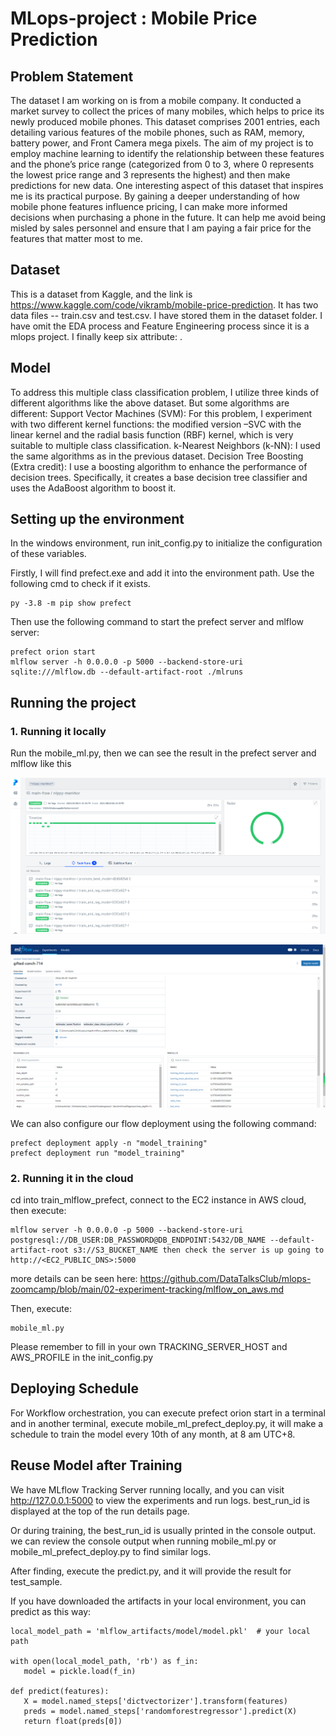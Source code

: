 # MLops-project : Mobile Price Prediction
##  Problem Statement
The dataset I am working on is from a mobile company. It conducted a market survey to collect the prices of many mobiles, which helps to price its newly produced mobile phones. This dataset comprises 2001 entries, each detailing various features of the mobile phones, such as RAM, memory, battery power, and Front Camera mega pixels. The aim of my project is to employ machine learning to identify the relationship between these features and the phone’s price range (categorized from 0 to 3, where 0 represents the lowest price range and 3 represents the highest) and then make predictions
for new data.
One interesting aspect of this dataset that inspires me is its practical purpose. By gaining a deeper understanding of how mobile phone features influence pricing, I can make more informed decisions when purchasing a phone in the future. It can help me avoid being misled by sales personnel and ensure that I am paying a fair price for the features that matter most to me.

## Dataset
This is a dataset from Kaggle, and the link is https://www.kaggle.com/code/vikramb/mobile-price-prediction. It has two data files -- train.csv and test.csv. I have stored them in the dataset folder. I have omit the EDA process and Feature Engineering process since it is a mlops project. I finally keep six attribute:  . 

## Model
To address this multiple class classification problem, I utilize three kinds of different algorithms like the above dataset. But some algorithms are different:
Support Vector Machines (SVM): For this problem, I experiment with two different kernel functions: the modified version –SVC with the linear kernel and the radial basis function (RBF) kernel, which is very suitable to multiple class classification.
k-Nearest Neighbors (k-NN): I used the same algorithms as in the previous dataset.
Decision Tree Boosting (Extra credit): I use a boosting algorithm to enhance the performance of decision trees. Specifically, it creates a base decision tree classifier and uses the AdaBoost algorithm to boost it.

## Setting up the environment
In the windows environment, run init_config.py to initialize the configuration of these variables.  

Firstly, I will find prefect.exe and add it into the environment path. Use the following cmd to check if it exists.
```
py -3.8 -m pip show prefect
```

Then use the following command to start the prefect server and mlflow server:
```
prefect orion start
mlflow server -h 0.0.0.0 -p 5000 --backend-store-uri sqlite:///mlflow.db --default-artifact-root ./mlruns
```

## Running the project
### 1. Running it locally
Run the mobile_ml.py, then we can see the result in the prefect server and mlflow like this

![prefect](pics/p1.png)


![mlflow](pics/p2.png)


We can also configure our flow deployment using the following command:
```
prefect deployment apply -n "model_training"
prefect deployment run "model_training"
```

### 2. Running it in the cloud
cd into train_mlflow_prefect, connect to the EC2 instance in AWS cloud, then execute:

```
mlflow server -h 0.0.0.0 -p 5000 --backend-store-uri postgresql://DB_USER:DB_PASSWORD@DB_ENDPOINT:5432/DB_NAME --default-artifact-root s3://S3_BUCKET_NAME then check the server is up going to http://<EC2_PUBLIC_DNS>:5000
```
 more details can be seen here: https://github.com/DataTalksClub/mlops-zoomcamp/blob/main/02-experiment-tracking/mlflow_on_aws.md 
 
 Then, execute:
  ```
  mobile_ml.py
  ```

  Please remember to fill in your own TRACKING_SERVER_HOST and AWS_PROFILE in the init_config.py 


## Deploying Schedule
  For Workflow orchestration, you can execute prefect orion start in a terminal and in another terminal, execute mobile_ml_prefect_deploy.py, it will make a schedule to train the model every 10th of any month, at 8 am UTC+8.


## Reuse Model after Training
We have MLflow Tracking Server running locally, and you can visit http://127.0.0.1:5000 to view the experiments and run logs. best_run_id is displayed at the top of the run details page.

Or during training, the best_run_id is usually printed in the console output. we can review the console output when running mobile_ml.py or mobile_ml_prefect_deploy.py to find similar logs.

After finding, execute the predict.py, and it will provide the result for test_sample.

If you have downloaded the artifacts in your local environment, you can predict as this way:
 
 ```
local_model_path = 'mlflow_artifacts/model/model.pkl'  # your local path

with open(local_model_path, 'rb') as f_in:
    model = pickle.load(f_in)

def predict(features):
    X = model.named_steps['dictvectorizer'].transform(features)
    preds = model.named_steps['randomforestregressor'].predict(X)
    return float(preds[0])
  ```